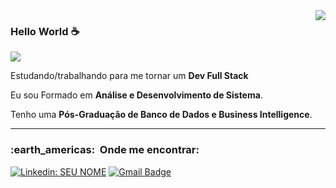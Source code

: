<div>
  
<img align='right' src="https://github-readme-stats.vercel.app/api?username=Nosliejnav&show_icons=true&title_color=783c00&text_color=af552e&icon_color=783c00&bg_color=f8efd4&cache_seconds=2300">
</div>


<div>
  
### Hello World ☕

<img src="https://img.shields.io/static/v1?label=Overview&message=Vanjeilson&color=f8efd4&style=for-the-badge&logo=GitHub">
</div>

<p>

Estudando/trabalhando para me tornar um **Dev Full Stack**<br/>

Eu sou Formado em **Análise e Desenvolvimento de Sistema**.

Tenho uma **Pós-Graduação de Banco de Dados e Business Intelligence**.

</p>
<hr>

<h3> :earth_americas: &nbsp;Onde me encontrar: </h3> 

[![Linkedin: SEU NOME](https://img.shields.io/badge/-LinkedIn-blue?style=flat-square&logo=Linkedin&logoColor=white&link=https://www.linkedin.com/in/vanjeilson)](https://www.linkedin.com/in/vanjeilson)
[![Gmail Badge](https://img.shields.io/badge/-Microsoft_Outlook-006bed?style=flat-square&logo=Gmail&logoColor=white&link=mailto:SEU-EMAIL)](mailto:vanjeilson@hotmail.com)
